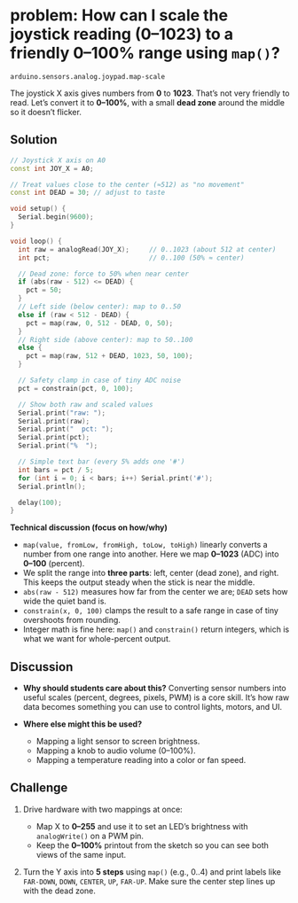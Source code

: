 # problem: How can I scale the joystick reading (0–1023) to a friendly 0–100% range using `map()`?

`arduino.sensors.analog.joypad.map-scale`

The joystick X axis gives numbers from **0** to **1023**. That’s not very friendly to read. Let’s convert it to **0–100%**, with a small **dead zone** around the middle so it doesn’t flicker.

## Solution

```cpp
// Joystick X axis on A0
const int JOY_X = A0;

// Treat values close to the center (≈512) as "no movement"
const int DEAD = 30; // adjust to taste

void setup() {
  Serial.begin(9600);
}

void loop() {
  int raw = analogRead(JOY_X);     // 0..1023 (about 512 at center)
  int pct;                         // 0..100 (50% ≈ center)

  // Dead zone: force to 50% when near center
  if (abs(raw - 512) <= DEAD) {
    pct = 50;
  }
  // Left side (below center): map to 0..50
  else if (raw < 512 - DEAD) {
    pct = map(raw, 0, 512 - DEAD, 0, 50);
  }
  // Right side (above center): map to 50..100
  else {
    pct = map(raw, 512 + DEAD, 1023, 50, 100);
  }

  // Safety clamp in case of tiny ADC noise
  pct = constrain(pct, 0, 100);

  // Show both raw and scaled values
  Serial.print("raw: ");
  Serial.print(raw);
  Serial.print("  pct: ");
  Serial.print(pct);
  Serial.print("%  ");

  // Simple text bar (every 5% adds one '#')
  int bars = pct / 5;
  for (int i = 0; i < bars; i++) Serial.print('#');
  Serial.println();

  delay(100);
}
```

**Technical discussion (focus on how/why)**

* `map(value, fromLow, fromHigh, toLow, toHigh)` linearly converts a number from one range into another. Here we map **0–1023** (ADC) into **0–100** (percent).
* We split the range into **three parts**: left, center (dead zone), and right. This keeps the output steady when the stick is near the middle.
* `abs(raw - 512)` measures how far from the center we are; `DEAD` sets how wide the quiet band is.
* `constrain(x, 0, 100)` clamps the result to a safe range in case of tiny overshoots from rounding.
* Integer math is fine here: `map()` and `constrain()` return integers, which is what we want for whole-percent output.

## Discussion

* **Why should students care about this?** Converting sensor numbers into useful scales (percent, degrees, pixels, PWM) is a core skill. It’s how raw data becomes something you can use to control lights, motors, and UI.
* **Where else might this be used?**

  * Mapping a light sensor to screen brightness.
  * Mapping a knob to audio volume (0–100%).
  * Mapping a temperature reading into a color or fan speed.

## Challenge

1. Drive hardware with two mappings at once:

   * Map X to **0–255** and use it to set an LED’s brightness with `analogWrite()` on a PWM pin.
   * Keep the **0–100%** printout from the sketch so you can see both views of the same input.

2. Turn the Y axis into **5 steps** using `map()` (e.g., 0..4) and print labels like `FAR-DOWN`, `DOWN`, `CENTER`, `UP`, `FAR-UP`. Make sure the center step lines up with the dead zone.

